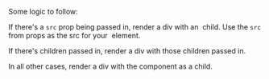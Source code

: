 Some logic to follow:

If there's a `src` prop being passed in, render a div
with an <img /> child. Use the `src` from props as the
src for your <img /> element.

If there's children passed in, render a div with those
children passed in.

In all other cases, render a div with the 
<IoPersonSharp /> component as a child.
